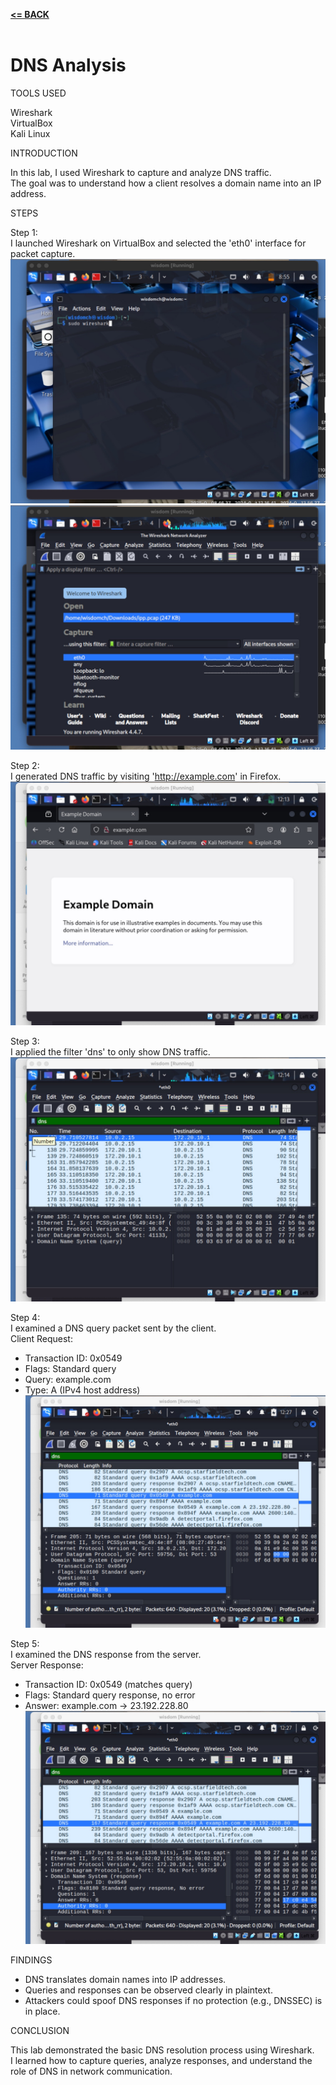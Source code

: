 [**<= BACK**](packetsniffing.md)<br><br>
# DNS Analysis

TOOLS USED

Wireshark\
VirtualBox\
Kali Linux

INTRODUCTION

In this lab, I used Wireshark to capture and analyze DNS traffic.  
The goal was to understand how a client resolves a domain name into an IP address.

STEPS

Step 1:\
I launched Wireshark on VirtualBox and selected the 'eth0' interface for packet capture.\
![image](image01.jpg)\
![image](image03.jpg)

Step 2:\
I generated DNS traffic by visiting 'http://example.com' in Firefox.\
![image](dns01.jpg)

Step 3:\
I applied the filter 'dns' to only show DNS traffic.\
![image](dns02.jpg)

Step 4:\
I examined a DNS query packet sent by the client.\
Client Request:  
- Transaction ID: 0x0549 
- Flags: Standard query  
- Query: example.com  
- Type: A (IPv4 host address)   
![image](dns03.jpg)

Step 5:\
I examined the DNS response from the server.\
Server Response:  
- Transaction ID: 0x0549 (matches query)  
- Flags: Standard query response, no error  
- Answer: example.com → 23.192.228.80  
![image](dns04.jpg)

FINDINGS

- DNS translates domain names into IP addresses.  
- Queries and responses can be observed clearly in plaintext.  
- Attackers could spoof DNS responses if no protection (e.g., DNSSEC) is in place.  

CONCLUSION

This lab demonstrated the basic DNS resolution process using Wireshark.  
I learned how to capture queries, analyze responses, and understand the role of DNS in network communication.
